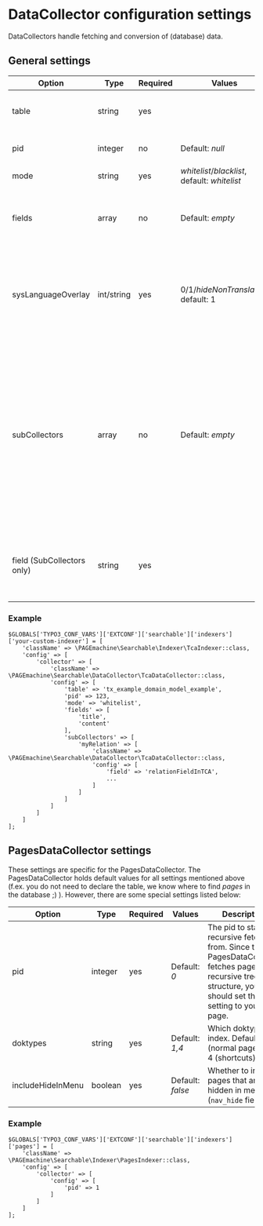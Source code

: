 # DataCollector configuration settings

DataCollectors handle fetching and conversion of (database) data.

## General settings

| Option | Type | Required | Values | Description |
|---------|------------|----------|-----------|--------------|
| table | string | yes |  | The name of the table to fetch. The DataCollector will use the TCA array associated with this table name to load data. |
| pid | integer | no | Default: *null* | Pid restriction. If the pid setting is *null*, all records from a given table are loaded. |
| mode | string | yes | *whitelist*/*blacklist*, default: *whitelist* | Used in combination with the *fields* array. |
| fields | array | no | Default: *empty* | Determines which fields to add to the index. If mode is set to *whitelist*, only the given fields are loaded. In *blacklist* mode, all fields that are **not** in the array are loaded. |
| sysLanguageOverlay | int/string | yes | 0/1/*hideNonTranslated*, default: 1 | Determines whether to use sysLanguageOverlay for translated records. See the [TYO3 Documentation](https://docs.typo3.org/typo3cms/TyposcriptReference/Setup/Config/Index.html#sys-language-overlay) for details about this setting. Usually this should have the same value as your TypoScript setting (`config.sys_language_overlay`). |
| subCollectors | array | no | Default: *empty* | Define SubCollectors for relations here. Just like the toplevel collector config, each subCollector is an array containing two keys: `className` (where you add the collector class) and `config` (where you can use all settings listed here, even sub-subCollectors). The array key defines the field name in the elasticsearch index. Note that the *table* setting is not needed in subCollectors since the child table is defined via TCA. However, you need to tell searchable which field in the parent table represents the relation (see below).  |
| field (SubCollectors only) | string | yes |  | The field in the parent table that holds the relation to the child record. This is required since the TCA of the corresponding column tells the collector important information about the relation. |

### Example

    $GLOBALS['TYPO3_CONF_VARS']['EXTCONF']['searchable']['indexers']['your-custom-indexer'] = [
        'className' => \PAGEmachine\Searchable\Indexer\TcaIndexer::class,
        'config' => [
            'collector' => [
                'className' => \PAGEmachine\Searchable\DataCollector\TcaDataCollector::class,
                'config' => [
                    'table' => 'tx_example_domain_model_example',
                    'pid' => 123,
                    'mode' => 'whitelist',
                    'fields' => [
                        'title',
                        'content'
                    ],
                    'subCollectors' => [
                        'myRelation' => [
                            'className' => \PAGEmachine\Searchable\DataCollector\TcaDataCollector::class,
                            'config' => [
                                'field' => 'relationFieldInTCA',
                                ...
                            ]
                        ]
                    ]
                ]
            ]
        ]
    ];

## PagesDataCollector settings

These settings are specific for the PagesDataCollector. The PagesDataCollector holds default values for all settings mentioned above (f.ex. you do not need to declare the table, we know where to find *pages* in the database ;) ). However, there are some special settings listed below:

| Option | Type | Required | Values | Description |
|----------|---------|----------|--------------|---------------------------------------------------------------------------------------------------------------------------------------------------------------------------|
| pid | integer | yes | Default: *0* | The pid to start the recursive fetching from. Since the PagesDataCollector fetches pages in a recursive tree structure, you should set the pid setting to your root page. |
| doktypes | string | yes | Default: *1,4* | Which doktypes to index. Default is 1 (normal pages) and 4 (shortcuts). |
| includeHideInMenu | boolean | yes | Default: *false* | Whether to include pages that are hidden in menu (`nav_hide` field). |

### Example

    $GLOBALS['TYPO3_CONF_VARS']['EXTCONF']['searchable']['indexers']['pages'] = [
        'className' => \PAGEmachine\Searchable\Indexer\PagesIndexer::class,
        'config' => [
            'collector' => [
                'config' => [
                    'pid' => 1
                ]
            ]
        ]
    ];
